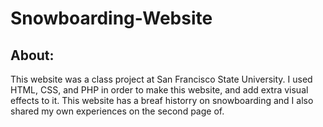 # Snowboarding-Website

## About:
  This website was a class project at San Francisco State University. I used HTML, CSS, and PHP in order to make this website, and add extra visual effects to it. This website  has a breaf historry on snowboarding and I also shared my own experiences on the second page of.
  

  

